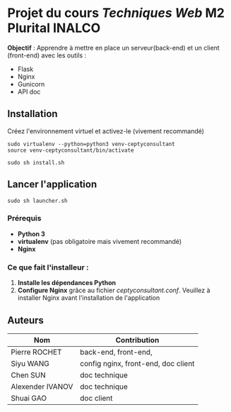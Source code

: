 # Projet du cours *Techniques Web* M2 Plurital INALCO

**Objectif** : Apprendre à mettre en place un serveur(back-end) et un client (front-end) avec les outils :
* Flask
* Nginx
* Gunicorn
* API doc


## Installation

Créez l'environnement virtuel et activez-le (vivement recommandé)

```Console
sudo virtualenv --python=python3 venv-ceptyconsultant
source venv-ceptyconsultant/bin/activate
```

```Console
sudo sh install.sh
```

## Lancer l'application

```Console
sudo sh launcher.sh
```

### Prérequis

* **Python 3**
* **virtualenv** (pas obligatoire mais vivement recommandé)
* **Nginx** 


### Ce que fait l'installeur :

1. **Installe les dépendances Python**
2. **Configure Nginx** grâce au fichier *ceptyconsultant.conf*. Veuillez à installer Nginx avant l'installation  de l'application


## Auteurs

Nom | Contribution
-|-
Pierre ROCHET | back-end, front-end, 
Siyu WANG | config nginx, front-end, doc client
Chen SUN | doc technique
Alexender IVANOV | doc technique
Shuai GAO | doc client



